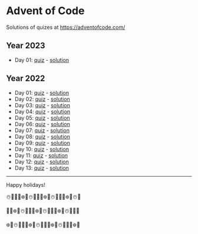 # Advent of Code

Solutions of quizes at <https://adventofcode.com/>

## Year 2023

- Day 01: [quiz](https://adventofcode.com/2023/day/1) - [solution](2023/01)

## Year 2022

- Day 01: [quiz](https://adventofcode.com/2022/day/1) - [solution](2022/01)
- Day 02: [quiz](https://adventofcode.com/2022/day/2) - [solution](2022/02)
- Day 03: [quiz](https://adventofcode.com/2022/day/3) - [solution](2022/03)
- Day 04: [quiz](https://adventofcode.com/2022/day/4) - [solution](2022/04)
- Day 05: [quiz](https://adventofcode.com/2022/day/5) - [solution](2022/05)
- Day 06: [quiz](https://adventofcode.com/2022/day/6) - [solution](2022/06)
- Day 07: [quiz](https://adventofcode.com/2022/day/7) - [solution](2022/07)
- Day 08: [quiz](https://adventofcode.com/2022/day/8) - [solution](2022/08)
- Day 09: [quiz](https://adventofcode.com/2022/day/9) - [solution](2022/09)
- Day 10: [quiz](https://adventofcode.com/2022/day/10) - [solution](2022/10)
- Day 11: [quiz](https://adventofcode.com/2022/day/10) - [solution](2022/11)
- Day 12: [quiz](https://adventofcode.com/2022/day/10) - [solution](2022/12)
- Day 13: [quiz](https://adventofcode.com/2022/day/10) - [solution](2022/13)

---

Happy holidays!

☃️🎄🎅🍪❄️🎁☃️🎄🎅🍪❄️🎁☃️🎄🎅🍪❄️🎁☃️🎄

🎅🍪❄️🎁☃️🎄🎅🍪❄️🎁☃️🎄🎅🍪❄️🎁☃️🎄🎅🍪

❄️🎁☃️🎄🎅🍪❄️🎁☃️🎄🎅🍪❄️🎁☃️🎄🎅🍪❄️🎁
